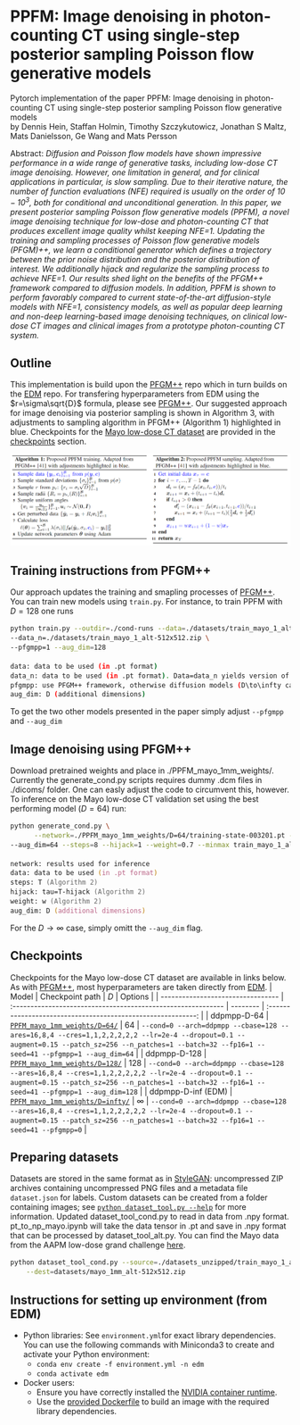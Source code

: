 # PPFM: Image denoising in photon-counting CT using single-step posterior sampling Poisson flow generative models<br>

Pytorch implementation of the paper PPFM: Image denoising in photon-counting CT using single-step posterior sampling Poisson flow generative models<br>
by Dennis Hein, Staffan Holmin, Timothy Szczykutowicz, Jonathan S Maltz, Mats Danielsson, Ge Wang and Mats Persson

Abstract: *Diffusion and Poisson flow models have shown impressive performance in a wide range of generative tasks, including low-dose CT image denoising. However, one limitation in general, and for clinical applications in particular, is slow sampling. Due to their iterative nature, the number of function evaluations (NFE) required is usually on the order of $10-10^3$, both for conditional and unconditional generation. In this paper, we present posterior sampling Poisson flow generative models (PPFM), a novel image denoising technique for low-dose and photon-counting CT that produces excellent image quality whilst keeping NFE=1. Updating the training and sampling processes of Poisson flow generative models (PFGM)++, we learn a conditional generator which defines a trajectory between the prior noise distribution and the posterior distribution of interest. We additionally hijack and regularize the sampling process to achieve NFE=1. Our results shed light on the benefits of the PFGM++ framework compared to diffusion models. In addition, PPFM is shown to perform favorably compared to current state-of-the-art diffusion-style models with NFE=1, consistency models, as well as popular deep learning and non-deep learning-based image denoising techniques, on clinical low-dose CT images and clinical images from a prototype photon-counting CT system.*

## Outline
This implementation is build upon the [PFGM++](https://github.com/Newbeeer/pfgmpp) repo which in turn builds on the [EDM](https://github.com/NVlabs/edm) repo. For transfering hyperparameters from EDM using the $r=\sigma\sqrt{D}$ formula, please see [PFGM++](https://github.com/Newbeeer/pfgmpp). Our suggested approach for image denoising via posterior sampling is shown in Algorithm 3, with adjustments to sampling algorithm in PFGM++ (Algorithm 1) highlighted in blue. Checkpoints for the [Mayo low-dose CT dataset](https://www.aapm.org/grandchallenge/lowdosect/) are provided in the [checkpoints](#checkpoints) section. 

![schematic](assets/algos.png)

## Training instructions from PFGM++
Our approach updates the training and smapling processes of [PFGM++](https://github.com/Newbeeer/pfgmpp). You can train new models using `train.py`. For instance, to train PPFM with $D=128$ one runs 

```sh
python train.py --outdir=./cond-runs --data=./datasets/train_mayo_1_alt-512x512.zip \
--data_n=./datasets/train_mayo_1_alt-512x512.zip \
--pfgmpp=1 --aug_dim=128

data: data to be used (in .pt format)
data_n: data to be used (in .pt format). Data=data_n yields version of training used in the paper.
pfgmpp: use PFGM++ framework, otherwise diffusion models (D\to\infty case). options: 0 | 1
aug_dim: D (additional dimensions)  

```
To get the two other models presented in the paper simply adjust `--pfgmpp` and `--aug_dim`
 
## Image denoising using PFGM++
Download pretrained weights and place in ./PPFM_mayo_1mm_weights/. Currently the generate_cond.py scripts requires dummy .dcm files in ./dicoms/ folder. One can easly adjust the code to circumvent this, however. To inference on the Mayo low-dose CT validation set using the best performing model ($D=64$) run: 
  ```zsh
  python generate_cond.py \
        --network=./PPFM_mayo_1mm_weights/D=64/training-state-003201.pt --batch=1 --data=val_mayo_1_alt \
--aug_dim=64 --steps=8 --hijack=1 --weight=0.7 --minmax train_mayo_1_alt_minmax

network: results used for inference 
data: data to be used (in .pt format)
steps: T (Algorithm 2) 
hijack: tau=T-hijack (Algorithm 2) 
weight: w (Algorithm 2) 
aug_dim: D (additional dimensions)  
```
For the $D \rightarrow \infty$ case, simply omitt the `--aug_dim` flag. 

## Checkpoints
Checkpoints for the Mayo low-dose CT dataset are available in links below. As with [PFGM++](https://github.com/Newbeeer/pfgmpp), most hyperparameters are taken directly from [EDM](https://github.com/NVlabs/edm). 
| Model                             | Checkpoint path                                              | $D$      |                           Options                            |
| --------------------------------- | :----------------------------------------------------------- | -------- | :----------------------------------------------------------: |
| ddpmpp-D-64              | [`PPFM_mayo_1mm_weights/D=64/`](https://drive.google.com/file/d/1bOHmbdux9M2j06v3dzHNSsy_CqhghNV3/view?usp=sharing) | 64  |      `--cond=0 --arch=ddpmpp --cbase=128 --ares=16,8,4 --cres=1,1,2,2,2,2,2 --lr=2e-4 --dropout=0.1 --augment=0.15 --patch_sz=256 --n_patches=1 --batch=32 --fp16=1 --seed=41 --pfgmpp=1 --aug_dim=64`       |
| ddpmpp-D-128             | [`PPFM_mayo_1mm_weights/D=128/`](https://drive.google.com/file/d/1PYvh7lOfLLUYiuObpg4cccHIRq6NtPT9/view?usp=sharing) | 128  |      `--cond=0 --arch=ddpmpp --cbase=128 --ares=16,8,4 --cres=1,1,2,2,2,2,2 --lr=2e-4 --dropout=0.1 --augment=0.15 --patch_sz=256 --n_patches=1 --batch=32 --fp16=1 --seed=41 --pfgmpp=1 --aug_dim=128`      |
| ddpmpp-D-inf (EDM)        | [`PPFM_mayo_1mm_weights/D=infty/`](https://drive.google.com/file/d/1yl1jSDkCubURgDO8jPUUuQdrxGCt6CpI/view?usp=sharing) | $\infty$ |                   `--cond=0 --arch=ddpmpp --cbase=128 --ares=16,8,4 --cres=1,1,2,2,2,2,2 --lr=2e-4 --dropout=0.1 --augment=0.15 --patch_sz=256 --n_patches=1 --batch=32 --fp16=1 --seed=41 --pfgmpp=0`                   |

## Preparing datasets 
Datasets are stored in the same format as in [StyleGAN](https://github.com/NVlabs/stylegan3): uncompressed ZIP archives containing uncompressed PNG files and a metadata file `dataset.json` for labels. Custom datasets can be created from a folder containing images; see [`python dataset_tool.py --help`](./docs/dataset-tool-help.txt) for more information. Updated dataset_tool_cond.py to read in data from .npy format. pt_to_np_mayo.ipynb will take the data tensor in .pt and save in .npy format that can be processed by dataset_tool_alt.py. You can find the Mayo data from the AAPM low-dose grand challenge [here](https://www.aapm.org/grandchallenge/lowdosect/). 

```.bash
python dataset_tool_cond.py --source=./datasets_unzipped/train_mayo_1_alt/ \
    --dest=datasets/mayo_1mm_alt-512x512.zip
```

## Instructions for setting up environment (from EDM)
- Python libraries: See `environment.yml`for exact library dependencies. You can use the following commands with Miniconda3 to create and activate your Python environment:
  - `conda env create -f environment.yml -n edm`
  - `conda activate edm`
- Docker users:
  - Ensure you have correctly installed the [NVIDIA container runtime](https://docs.docker.com/config/containers/resource_constraints/#gpu).
  - Use the [provided Dockerfile](https://github.com/dennishein/pfgmpp_PCCT_denoising/main/Dockerfile) to build an image with the required library dependencies.
